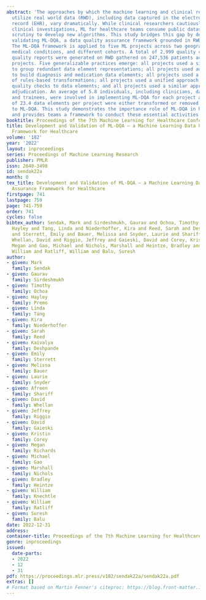```yaml
---
abstract: 'The approaches by which the machine learning and clinical research communities
  utilize real world data (RWD), including data captured in the electronic health
  record (EHR), vary dramatically. While clinical researchers cautiously use RWD for
  clinical investigations, ML for healthcare teams consume public datasets with minimal
  scrutiny to develop new algorithms. This study bridges this gap by developing and
  validating ML-DQA, a data quality assurance framework grounded in RWD best practices.
  The ML-DQA framework is applied to five ML projects across two geographies, different
  medical conditions, and different cohorts. A total of 2,999 quality checks and 24
  quality reports were generated on RWD gathered on 247,536 patients across the five
  projects. Five generalizable practices emerge: all projects used a similar method
  to group redundant data element representations; all projects used automated utilities
  to build diagnosis and medication data elements; all projects used a common library
  of rules-based transformations; all projects used a unified approach to assign data
  quality checks to data elements; and all projects used a similar approach to clinical
  adjudication. An average of 5.8 individuals, including clinicians, data scientists,
  and trainees, were involved in implementing ML-DQA for each project and an average
  of 23.4 data elements per project were either transformed or removed in response
  to ML-DQA. This study demonstrates the importance role of ML-DQA in healthcare projects
  and provides teams a framework to conduct these essential activities.'
booktitle: Proceedings of the 7th Machine Learning for Healthcare Conference
title: Development and Validation of ML-DQA – a Machine Learning Data Quality Assurance
  Framework for Healthcare
volume: '182'
year: '2022'
layout: inproceedings
series: Proceedings of Machine Learning Research
publisher: PMLR
issn: 2640-3498
id: sendak22a
month: 0
tex_title: Development and Validation of ML-DQA – a Machine Learning Data Quality
  Assurance Framework for Healthcare
firstpage: 741
lastpage: 759
page: 741-759
order: 741
cycles: false
bibtex_author: Sendak, Mark and Sirdeshmukh, Gaurav and Ochoa, Timothy and Premo,
  Hayley and Tang, Linda and Niederhoffer, Kira and Reed, Sarah and Deshpande, Kaivalya
  and Sterrett, Emily and Bauer, Melissa and Snyder, Laurie and Shariff, Afreen and
  Whellan, David and Riggio, Jeffrey and Gaieski, David and Corey, Kristin and Richards,
  Megan and Gao, Michael and Nichols, Marshall and Heintze, Bradley and Knechtle,
  William and Ratliff, William and Balu, Suresh
author:
- given: Mark
  family: Sendak
- given: Gaurav
  family: Sirdeshmukh
- given: Timothy
  family: Ochoa
- given: Hayley
  family: Premo
- given: Linda
  family: Tang
- given: Kira
  family: Niederhoffer
- given: Sarah
  family: Reed
- given: Kaivalya
  family: Deshpande
- given: Emily
  family: Sterrett
- given: Melissa
  family: Bauer
- given: Laurie
  family: Snyder
- given: Afreen
  family: Shariff
- given: David
  family: Whellan
- given: Jeffrey
  family: Riggio
- given: David
  family: Gaieski
- given: Kristin
  family: Corey
- given: Megan
  family: Richards
- given: Michael
  family: Gao
- given: Marshall
  family: Nichols
- given: Bradley
  family: Heintze
- given: William
  family: Knechtle
- given: William
  family: Ratliff
- given: Suresh
  family: Balu
date: 2022-12-31
address:
container-title: Proceedings of the 7th Machine Learning for Healthcare Conference
genre: inproceedings
issued:
  date-parts:
  - 2022
  - 12
  - 31
pdf: https://proceedings.mlr.press/v182/sendak22a/sendak22a.pdf
extras: []
# Format based on Martin Fenner's citeproc: https://blog.front-matter.io/posts/citeproc-yaml-for-bibliographies/
---
```

